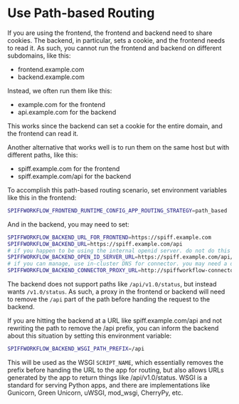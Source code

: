 # Use Path-based Routing

If you are using the frontend, the frontend and backend need to share cookies.
The backend, in particular, sets a cookie, and the frontend needs to read it.
As such, you cannot run the frontend and backend on different subdomains, like this:

- frontend.example.com
- backend.example.com

Instead, we often run them like this:

- example.com for the frontend
- api.example.com for the backend

This works since the backend can set a cookie for the entire domain, and the frontend can read it.

Another alternative that works well is to run them on the same host but with different paths, like this:

- spiff.example.com for the frontend
- spiff.example.com/api for the backend

To accomplish this path-based routing scenario, set environment variables like this in the frontend:

```sh
SPIFFWORKFLOW_FRONTEND_RUNTIME_CONFIG_APP_ROUTING_STRATEGY=path_based
```

And in the backend, you may need to set:

```sh
SPIFFWORKFLOW_BACKEND_URL_FOR_FRONTEND=https://spiff.example.com
SPIFFWORKFLOW_BACKEND_URL=https://spiff.example.com/api
# if you happen to be using the internal openid server. do not do this in production.
SPIFFWORKFLOW_BACKEND_OPEN_ID_SERVER_URL=https://spiff.example.com/api/openid
# if you can manage, use in-cluster DNS for connector. you may need a different host or port.
SPIFFWORKFLOW_BACKEND_CONNECTOR_PROXY_URL=http://spiffworkflow-connector:8004
```

The backend does not support paths like `/api/v1.0/status`, but instead wants `/v1.0/status`.
As such, a proxy in the frontend or backend will need to remove the `/api` part of the path before handing the request to the backend.

If you are hitting the backend at a URL like spiff.example.com/api and not rewriting the path to remove the /api prefix, you can inform the backend about this situation by setting this environment variable:

```sh
SPIFFWORKFLOW_BACKEND_WSGI_PATH_PREFIX=/api
```

This will be used as the WSGI `SCRIPT_NAME`, which essentially removes the prefix before handing the URL to the app for routing, but also allows URLs generated by the app to return things like /api/v1.0/status.
WSGI is a standard for serving Python apps, and there are implementations like Gunicorn, Green Unicorn, uWSGI, mod_wsgi, CherryPy, etc.
